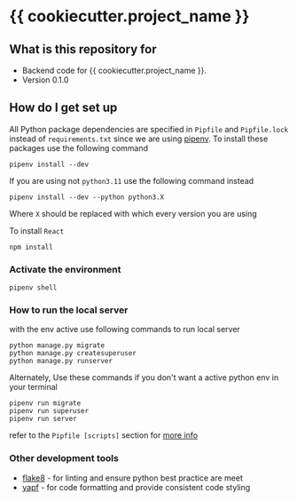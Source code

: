 # {{ cookiecutter.project_name }}

## What is this repository for

- Backend code for {{ cookiecutter.project_name }}.
- Version 0.1.0

## How do I get set up

All Python package dependencies are specified in `Pipfile` and `Pipfile.lock` instead of `requirements.txt` since we are using
[pipenv](https://pipenv.pypa.io/en/latest/). To install these packages use the following command

    pipenv install --dev

If you are using not `python3.11` use the following command instead

    pipenv install --dev --python python3.X

Where `X` should be replaced with which every version you are using

To install `React`

    npm install

### Activate the environment

    pipenv shell

### How to run the local server

with the env active use following commands to run local server

    python manage.py migrate
    python manage.py createsuperuser
    python manage.py runserver

Alternately, Use these commands if you don't want a active python env in your terminal

    pipenv run migrate
    pipenv run superuser
    pipenv run server

refer to the `Pipfile [scripts]` section for [more info](https://pipenv-fork.readthedocs.io/en/latest/advanced.html#custom-script-shortcuts)

### Other development tools

- [flake8](https://flake8.readthedocs.io/en/latest/) - for linting and ensure python best practice are meet
- [yapf](https://github.com/google/yapf) - for code formatting and provide consistent code styling
